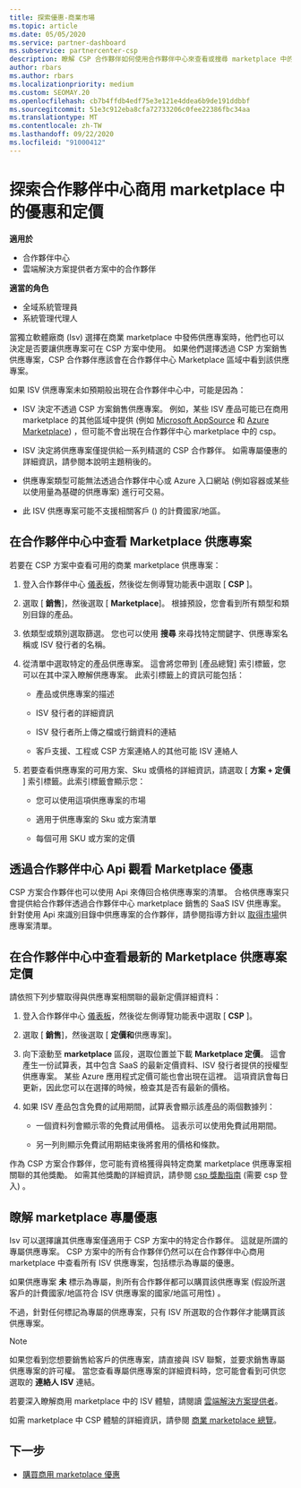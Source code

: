 ```yaml
---
title: 探索優惠-商業市場
ms.topic: article
ms.date: 05/05/2020
ms.service: partner-dashboard
ms.subservice: partnercenter-csp
description: 瞭解 CSP 合作夥伴如何使用合作夥伴中心來查看或搜尋 marketplace 中的 SaaS 供應專案，以及獨立軟體廠商 (Isv) 的定價。
author: rbars
ms.author: rbars
ms.localizationpriority: medium
ms.custom: SEOMAY.20
ms.openlocfilehash: cb7b4ffdb4edf75e3e121e4ddea6b9de191ddbbf
ms.sourcegitcommit: 51e3c912eba8cfa72733206c0fee22386fbc34aa
ms.translationtype: MT
ms.contentlocale: zh-TW
ms.lasthandoff: 09/22/2020
ms.locfileid: "91000412"
---
```

# <a name="discover-offers-and-pricing-in-the-partner-center-commercial-marketplace"></a>探索合作夥伴中心商用 marketplace 中的優惠和定價

**適用於**

- 合作夥伴中心
- 雲端解決方案提供者方案中的合作夥伴

**適當的角色**

- 全域系統管理員
- 系統管理代理人

當獨立軟體廠商 (Isv) 選擇在商業 marketplace 中發佈供應專案時，他們也可以決定是否要讓供應專案可在 CSP 方案中使用。 如果他們選擇透過 CSP 方案銷售供應專案，CSP 合作夥伴應該會在合作夥伴中心 Marketplace 區域中看到該供應專案。

如果 ISV 供應專案未如預期般出現在合作夥伴中心中，可能是因為：

- ISV 決定不透過 CSP 方案銷售供應專案。 例如，某些 ISV 產品可能已在商用 marketplace 的其他區域中提供 (例如 [Microsoft AppSource](https://appsource.microsoft.com/) 和 [Azure Marketplace](https://azuremarketplace.microsoft.com/)) ，但可能不會出現在合作夥伴中心 marketplace 中的 csp。

- ISV 決定將供應專案僅提供給一系列精選的 CSP 合作夥伴。 如需專屬優惠的詳細資訊，請參閱本說明主題稍後的。

- 供應專案類型可能無法透過合作夥伴中心或 Azure 入口網站 (例如容器或某些以使用量為基礎的供應專案) 進行可交易。

- 此 ISV 供應專案可能不支援相關客戶 () 的計費國家/地區。

## <a name="view-marketplace-offers-in-partner-center"></a>在合作夥伴中心中查看 Marketplace 供應專案

若要在 CSP 方案中查看可用的商業 marketplace 供應專案： 

1. 登入合作夥伴中心 [儀表板](https://partner.microsoft.com/dashboard)，然後從左側導覽功能表中選取 [ **CSP** ]。

2. 選取 [ **銷售**]，然後選取 [ **Marketplace**]。 根據預設，您會看到所有類型和類別目錄的產品。

3. 依類型或類別選取篩選。 您也可以使用 **搜尋** 來尋找特定關鍵字、供應專案名稱或 ISV 發行者的名稱。

4. 從清單中選取特定的產品供應專案。 這會將您帶到 [產品總覽] 索引標籤，您可以在其中深入瞭解供應專案。 此索引標籤上的資訊可能包括： 

    - 產品或供應專案的描述

    - ISV 發行者的詳細資訊

    - ISV 發行者所上傳之檔或行銷資料的連結

    - 客戶支援、工程或 CSP 方案連絡人的其他可能 ISV 連絡人

5. 若要查看供應專案的可用方案、Sku 或價格的詳細資訊，請選取 [ **方案 + 定價** ] 索引標籤。此索引標籤會顯示您：

    - 您可以使用這項供應專案的市場

    - 適用于供應專案的 Sku 或方案清單

    - 每個可用 SKU 或方案的定價

## <a name="view-marketplace-offers-via-partner-center-apis"></a>透過合作夥伴中心 Api 觀看 Marketplace 優惠

CSP 方案合作夥伴也可以使用 Api 來傳回合格供應專案的清單。 合格供應專案只會提供給合作夥伴透過合作夥伴中心 marketplace 銷售的 SaaS ISV 供應專案。 針對使用 Api 來識別目錄中供應專案的合作夥伴，請參閱指導方針以 [取得市場](/partner-center/develop/create-subscription-azure-marketplace-products#get-a-list-of-offers-for-a-market)供應專案清單。

## <a name="view-the-latest-marketplace-offer-pricing-in-partner-center"></a>在合作夥伴中心中查看最新的 Marketplace 供應專案定價

請依照下列步驟取得與供應專案相關聯的最新定價詳細資料：

1. 登入合作夥伴中心 [儀表板](https://partner.microsoft.com/dashboard)，然後從左側導覽功能表中選取 [ **CSP** ]。

2. 選取 [ **銷售**]，然後選取 [ **定價和**供應專案]。

3. 向下滾動至 **marketplace** 區段，選取位置並下載 **Marketplace 定價**。 這會產生一份試算表，其中包含 SaaS 的最新定價資料、ISV 發行者提供的授權型供應專案。 某些 Azure 應用程式定價可能也會出現在這裡。 這項資訊會每日更新，因此您可以在選擇的時候，檢查其是否有最新的價格。

4. 如果 ISV 產品包含免費的試用期間，試算表會顯示該產品的兩個數據列：

    - 一個資料列會顯示零的免費試用價格。 這表示可以使用免費試用期間。

    - 另一列則顯示免費試用期結束後將套用的價格和條款。

作為 CSP 方案合作夥伴，您可能有資格獲得與特定商業 marketplace 供應專案相關聯的其他獎勵。 如需其他獎勵的詳細資訊，請參閱 [csp 獎勵指南](https://aka.ms/partnerincentives) (需要 csp 登入) 。

## <a name="learn-about-marketplace-exclusive-offers"></a>瞭解 marketplace 專屬優惠

Isv 可以選擇讓其供應專案僅適用于 CSP 方案中的特定合作夥伴。 這就是所謂的專屬供應專案。 CSP 方案中的所有合作夥伴仍然可以在合作夥伴中心商用 marketplace 中查看所有 ISV 供應專案，包括標示為專屬的優惠。

如果供應專案 **未** 標示為專屬，則所有合作夥伴都可以購買該供應專案 (假設所選客戶的計費國家/地區符合 ISV 供應專案的國家/地區可用性) 。

不過，針對任何標記為專屬的供應專案，只有 ISV 所選取的合作夥伴才能購買該供應專案。

> [!NOTE]
> 如果您看到您想要銷售給客戶的供應專案，請直接與 ISV 聯繫，並要求銷售專屬供應專案的許可權。 當您查看專屬供應專案的詳細資料時，您可能會看到可供您選取的 **連絡人 ISV** 連結。

若要深入瞭解商用 marketplace 中的 ISV 體驗，請閱讀 [雲端解決方案提供者](/azure/marketplace/cloud-solution-providers)。

如需 marketplace 中 CSP 體驗的詳細資訊，請參閱 [商業 marketplace 總覽](csp-commercial-marketplace-overview.md)。

## <a name="next-steps"></a>下一步

- [購買商用 marketplace 優惠](csp-commercial-marketplace-purchase.md)